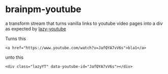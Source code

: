 # brainpm-youtube

a transform stream that turns vanilla links to youtube video pages into a div as expected by [lazy-youtube][1]

Turns this

    <a href="https://www.youtube.com/watch?v=JafQYA7vV6s">bla1</a>

unto this

    <div class="lazyYT" data-youtube-id="JafQYA7vV6s"></div>

[1]: https://www.npmjs.com/package/lazy-youtube

